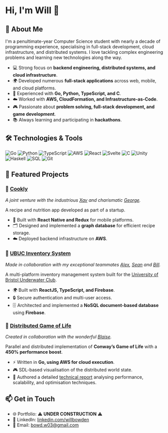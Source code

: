 # Hi, I'm Will 👋

## 🚀 About Me

I'm a penultimate-year Computer Science student with nearly a decade of programming experience, specialising in full-stack development, cloud infrastructure, and distributed systems. I love tackling complex engineering problems and learning new technologies along the way.  

- 💻 Strong focus on **backend engineering, distributed systems, and cloud infrastructure**.
- 🌍 Developed numerous **full-stack applications** across web, mobile, and cloud platforms.
- 🔧 Experienced with **Go, Python, TypeScript, and C**.
- ☁️ Worked with **AWS, CloudFormation, and Infrastructure-as-Code**.
- 🎮 Passionate about **problem solving, full-stack development, and game development**.
- 📚 Always learning and participating in **hackathons**.

## 🛠️ Technologies & Tools

![Go](https://img.shields.io/badge/Go-00ADD8?style=for-the-badge&logo=go&logoColor=white)
![Python](https://img.shields.io/badge/Python-3776AB?style=for-the-badge&logo=python&logoColor=white)
![TypeScript](https://img.shields.io/badge/TypeScript-3178C6?style=for-the-badge&logo=typescript&logoColor=white)
![AWS](https://img.shields.io/badge/AWS-232F3E?style=for-the-badge&logo=amazon-aws&logoColor=white)
![React](https://img.shields.io/badge/React-61DAFB?style=for-the-badge&logo=react&logoColor=black)
![Svelte](https://img.shields.io/badge/Svelte-FF3E00?style=for-the-badge&logo=svelte&logoColor=white)
![C](https://img.shields.io/badge/C-A8B9CC?style=for-the-badge&logo=c&logoColor=white)
![Unity](https://img.shields.io/badge/Unity-100000?style=for-the-badge&logo=unity&logoColor=white)
![Haskell](https://img.shields.io/badge/Haskell-5D4F85?style=for-the-badge&logo=haskell&logoColor=white)
![SQL](https://img.shields.io/badge/SQL-4479A1?style=for-the-badge&logo=mysql&logoColor=white)
![Git](https://img.shields.io/badge/Git-F05032?style=for-the-badge&logo=git&logoColor=white)

## 📌 Featured Projects

### 🔹 [Cookly](#-cookly)

*A joint venture with the industrious [Xav](https://github.com/xavcochran) and charismatic [George](https://github.com/Gand4lf).*

A recipe and nutrition app developed as part of a startup.
- 📱 Built with **React Native and Redux** for mobile platforms.
- 🗂️ Designed and implemented a **graph database** for efficient recipe storage.
- ☁️ Deployed backend infrastructure on **AWS**.

### 🔹 [UBUC Inventory System](https://ubuc-inventory-system.web.app/)

*Made in collaboration with my exceptional teammates [Alex](https://github.com/bristermitten), [Sean](https://github.com/Thisiseanxu) and [Bill](https://github.com/sd22206).*

A multi-platform inventory management system built for the [University of Bristol Underwater Club](https://ubuc.org/).
- 🌍 Built with **ReactJS, TypeScript, and Firebase**.
- 🔒 Secure authentication and multi-user access.
- 🗄️ Architected and implemented a **NoSQL document-based database** using **Firebase**.

### 🔹 [Distributed Game of Life](https://github.com/willbowden/gol-cw)

*Created in collaboration with the wonderful [Blaise](https://github.com/blaisesheehan).*

Parallel and distributed implementation of **Conway’s Game of Life** with a **450% performance boost**.
- ⚡️ Written in **Go, using AWS for cloud execution**.
- 🎮 SDL-based visualisation of the distributed world state.
- 📄 Authored a detailed [technical report](https://github.com/willbowden/gol-cw/blob/master/Distributed_GOL_Report.pdf) analysing performance, scalability, and optimisation techniques.

## 📫 Get in Touch

- 🌐 Portfolio: ⚠️ **UNDER CONSTRUCTION** ⚠️
- 💼 LinkedIn: [linkedin.com/willbowden](https://www.linkedin.com/in/will-bowden-4b6787223/)
- 📧 Email: [bowd.w03@gmail.com](#-get-in-touch)

